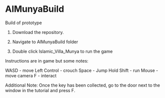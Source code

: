 # AlMunyaBuild
 Build of prototype


1. Download the repository.

2. Navigate to AlMunyaBuild folder

3. Double click Islamic_Villa_Munya to run the game


Instructions are in game but some notes:

WASD - move
Left Control - 	 crouch
Space - 	 Jump
Hold Shift - 	 run
Mouse - 	 move camera
F -		 interact


Additional Note:
Once the key has been collected, go to the door next to the window in the tutorial and press F. 